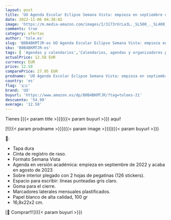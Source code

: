 ```yaml
---
layout: post
title: 'UO Agenda Escolar Eclipse Semana Vista: empieza en septiembre de 2022 y acaba en agosto de 2023  Tapa dura  Incluye 126 stickers  Goma elástica y Cinta de registro  Multicolor  Mediano'
date: 2022-11-06 04:38:02
image: 'https://m.media-amazon.com/images/I/3173rUrLa3L._SL500_._SL400_.jpg'
comments: true
category: ofertas
author: 'tole.es'
slug: 'B0B4BKMTJR-es UO Agenda Escolar Eclipse Semana Vista: empieza en...'
sku: 'B0B4BKMTJR-es'
tags: [ 'Agendas y calendarios','Calendarios, agendas y organizadores personales','Oficina y papelería','escolar','uo','🇪🇸', ]
actualPrice: 12.58 EUR
currency: EUR
price: 12.58
comparePrice: 27.95 EUR
prodname: 'UO Agenda Escolar Eclipse Semana Vista: empieza en septiembre de 2022 y acaba en agosto de 2023  Tapa dura  Incluye 126 stickers  Goma elástica y Cinta de registro  Multicolor  Mediano'
country: 'es'
flag: '🇪🇸'
brand: 'UO'
buyurl: 'https://www.amazon.es/dp/B0B4BKMTJR/?tag=tolees-21'
descuento: '54.99'
average: '12.58'
---
```


Tienes [{{< param title >}}]({{< param buyurl >}}) aqui!

[![{{< param prodname >}}]({{< param image >}})]({{< param buyurl >}})

🔎:

- Tapa dura
- Cinta de registro de raso.
- Formato Semana Vista
- Agenda en versión académica: empieza en septiembre de 2022 y acaba en agosto de 2023
- Sobre interior plegado con 2 hojas de pegatinas (126 stickers).
- Espacio para escribir: líneas punteadas gris claro.
- Goma para el cierre.
- Marcadores laterales mensuales plastificados.
- Papel blanco de alta calidad, 100 gr
- 16,8x22x2 cm.

[🛒 Comprar!!!]({{< param buyurl >}})

